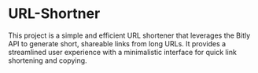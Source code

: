 # URL-Shortner
This project is a simple and efficient URL shortener that leverages the Bitly API to generate short, shareable links from long URLs. It provides a streamlined user experience with a minimalistic interface for quick link shortening and copying.
